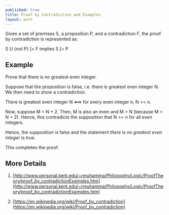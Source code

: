```yaml
---
published: true
title: Proof by Contradiction and Examples
layout: post
---
```

Given a set of premises S, a proposition P, and a contradiction F, the proof by contradiction is represented as: 

S U {not P} [= F implies S [= P

## Example

Prove that there is no greatest even integer.

Suppose that the proposition is false, i.e. there is greatest even integer N. We then need to show a contradiction. 

There is greatest even integer N <==> for every even integer n, N >= n. 

Now, suppose M = N + 2. Then, M is also an even and M > N (because M = N + 2). Hence, this contradicts the supposition that N >= n for all even integers. 

Hence, the supposition is false and the statement *there is no greatest even integer* is true.

This completes the proof.

## More Details

1. [http://www.personal.kent.edu/~rmuhamma/Philosophy/Logic/ProofTheory/proof_by_contradictionExamples.htm](http://www.personal.kent.edu/~rmuhamma/Philosophy/Logic/ProofTheory/proof_by_contradictionExamples.htm)

2. [https://en.wikipedia.org/wiki/Proof_by_contradiction](https://en.wikipedia.org/wiki/Proof_by_contradiction)
